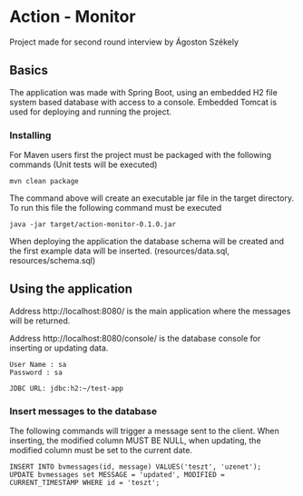 # Action - Monitor

Project made for second round interview by Ágoston Székely

## Basics

The application was made with Spring Boot, using an embedded H2 file system based database with access to a console. Embedded Tomcat is used for deploying and running the project.

### Installing

For Maven users first the project must be packaged with the following commands (Unit tests will be executed)

```
mvn clean package
```

The command above will create an executable jar file in the target directory. To run this file the following command must be executed
```
java -jar target/action-monitor-0.1.0.jar
```

When deploying the application the database schema will be created and the first example data will be inserted. (resources/data.sql, resources/schema.sql)

## Using the application

Address http://localhost:8080/ is the main application where the messages will be returned.

Address http://localhost:8080/console/ is the database console for inserting or updating data. 

```
User Name : sa
Password : sa

JDBC URL: jdbc:h2:~/test-app
```

### Insert messages to the database

The following commands will trigger a message sent to the client. 
When inserting, the modified column MUST BE NULL, when updating, the modified column must be set to the current date.

```
INSERT INTO bvmessages(id, message) VALUES('teszt', 'uzenet');
UPDATE bvmessages set MESSAGE = 'updated', MODIFIED = CURRENT_TIMESTAMP WHERE id = 'teszt';
```